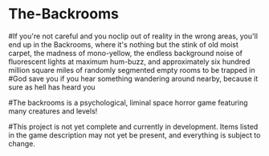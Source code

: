 # The-Backrooms

#If you're not careful and you noclip out of reality in the wrong areas, you'll end up in the Backrooms, where it's nothing but the stink of old moist carpet, the madness of mono-yellow, the endless background noise of fluorescent lights at maximum hum-buzz, and approximately six hundred million square miles of randomly segmented empty rooms to be trapped in
#God save you if you hear something wandering around nearby, because it sure as hell has heard you

#The backrooms is a psychological, liminal space horror game featuring many creatures and levels!

#This project is not yet complete and currently in development. Items listed in the game description may not yet be present, and everything is subject to change.
